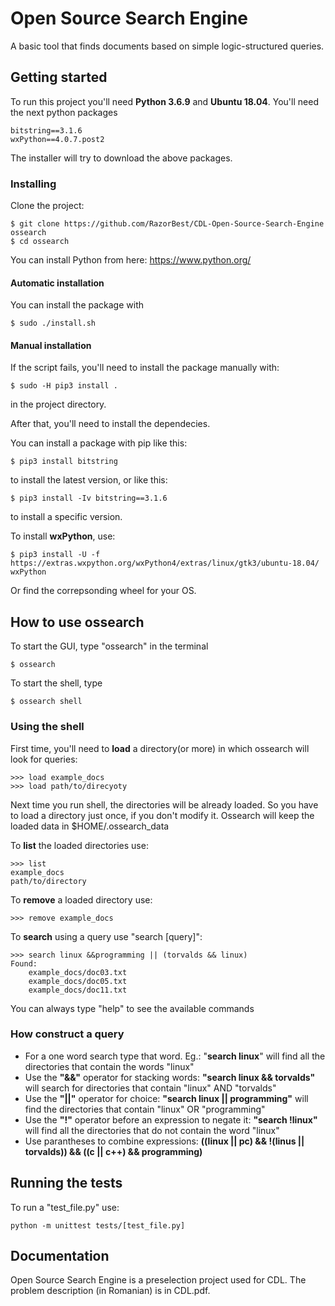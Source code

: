 # Open Source Search Engine

A basic tool that finds documents based on simple logic-structured queries.

## Getting started

To run this project you'll need **Python 3.6.9** and **Ubuntu 18.04**.
You'll need the next python packages
```
bitstring==3.1.6
wxPython==4.0.7.post2
```
The installer will try to download the above packages.

### Installing
Clone the project:
 ```
 $ git clone https://github.com/RazorBest/CDL-Open-Source-Search-Engine ossearch
 $ cd ossearch
 
 ```
You can install Python from here: https://www.python.org/

#### Automatic installation
You can install the package with
```
$ sudo ./install.sh
```

#### Manual installation
If the script fails, you'll need to install the package manually with:
```
$ sudo -H pip3 install .
```
in the project directory.

After that, you'll need to install the dependecies.

You can install a package with pip like this:
```
$ pip3 install bitstring
```
  to install the latest version, or like this:
 ```
 $ pip3 install -Iv bitstring==3.1.6
 ```
  to install a specific version.
  
To install **wxPython**, use:
```
$ pip3 install -U -f https://extras.wxpython.org/wxPython4/extras/linux/gtk3/ubuntu-18.04/ wxPython
```
Or find the correpsonding wheel for your OS.
  
## How to use ossearch
To start the GUI, type "ossearch" in the terminal
```
$ ossearch
```
To start the shell, type
```
$ ossearch shell
```
### Using the shell
First time, you'll need to **load** a directory(or more) in which ossearch will look for queries:
```
>>> load example_docs
>>> load path/to/direcyoty
```
Next time you run shell, the directories will be already loaded. So you have to load a directory just once, if you don't modify it. Ossearch will keep the loaded data in $HOME/.ossearch_data

To **list** the loaded directories use:
```
>>> list
example_docs
path/to/directory
```

To **remove** a loaded directory use:
```
>>> remove example_docs
```

To **search** using a query use "search [query]":
```
>>> search linux &&programming || (torvalds && linux)
Found:
    example_docs/doc03.txt
    example_docs/doc05.txt
    example_docs/doc11.txt
```
You can always type "help" to see the available commands

### How construct a query
* For a one word search type that word. Eg.: "**search linux**" will find all the directories that contain the words "linux"
* Use the **"&&"** operator for stacking words: **"search linux && torvalds"** will search for directories that contain "linux" AND "torvalds"
* Use the **"||"** operator for choice: **"search linux || programming"** will find the directories that contain "linux" OR "programming"
* Use the **"!"** operator before an expression to negate it: **"search !linux"** will find all the directories that do not contain the word "linux"
* Use parantheses to combine expressions: **((linux || pc) && !(linus || torvalds)) && ((c || c++) && programming)**

## Running the tests
To run a "test_file.py" use:
  ```
  python -m unittest tests/[test_file.py]
  
  ```

## Documentation
Open Source Search Engine is a preselection project used for CDL. The problem description (in Romanian) is in CDL.pdf.
